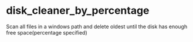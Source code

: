# disk_cleaner_by_percentage
Scan all files in a windows path and delete oldest until the disk has enough free space(percentage specified)
